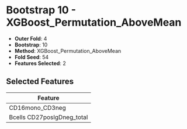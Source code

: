 # Bootstrap 10 - XGBoost_Permutation_AboveMean

- **Outer Fold**: 4
- **Bootstrap**: 10
- **Method**: XGBoost_Permutation_AboveMean
- **Fold Seed**: 54
- **Features Selected**: 2

## Selected Features

| Feature |
|---------|
| CD16mono_CD3neg |
| Bcells CD27posIgDneg_total |
